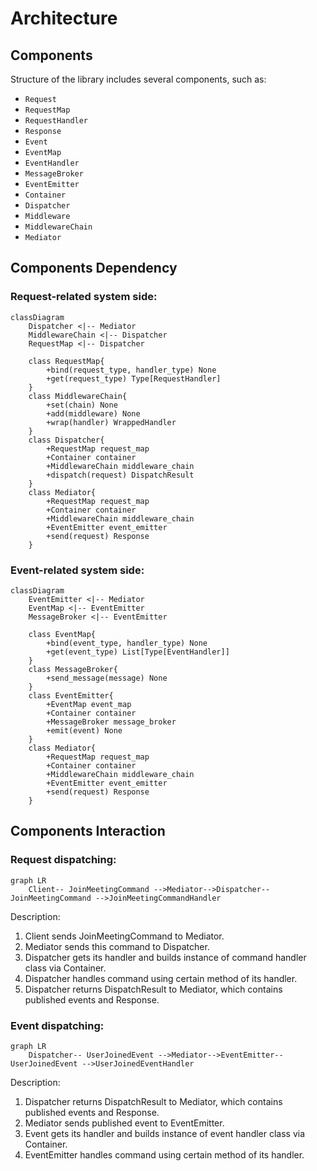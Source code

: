 # Architecture

## Components

Structure of the library includes several components, such as:

- `Request`
- `RequestMap`
- `RequestHandler`
- `Response`
- `Event`
- `EventMap`
- `EventHandler`
- `MessageBroker`
- `EventEmitter`
- `Container`
- `Dispatcher`
- `Middleware`
- `MiddlewareChain`
- `Mediator`

## Components Dependency

### Request-related system side:

```mermaid
classDiagram
    Dispatcher <|-- Mediator
    MiddlewareChain <|-- Dispatcher
    RequestMap <|-- Dispatcher

    class RequestMap{
        +bind(request_type, handler_type) None
        +get(request_type) Type[RequestHandler]
    }
    class MiddlewareChain{
        +set(chain) None
        +add(middleware) None
        +wrap(handler) WrappedHandler
    }
    class Dispatcher{
        +RequestMap request_map
        +Container container
        +MiddlewareChain middleware_chain
        +dispatch(request) DispatchResult
    }
    class Mediator{
        +RequestMap request_map
        +Container container
        +MiddlewareChain middleware_chain
        +EventEmitter event_emitter
        +send(request) Response
    }
```

### Event-related system side:

```mermaid
classDiagram
    EventEmitter <|-- Mediator
    EventMap <|-- EventEmitter
    MessageBroker <|-- EventEmitter

    class EventMap{
        +bind(event_type, handler_type) None
        +get(event_type) List[Type[EventHandler]]
    }
    class MessageBroker{
        +send_message(message) None
    }
    class EventEmitter{
        +EventMap event_map
        +Container container
        +MessageBroker message_broker
        +emit(event) None
    }
    class Mediator{
        +RequestMap request_map
        +Container container
        +MiddlewareChain middleware_chain
        +EventEmitter event_emitter
        +send(request) Response
    }
```

## Components Interaction

### Request dispatching:

```mermaid
graph LR
    Client-- JoinMeetingCommand -->Mediator-->Dispatcher-- JoinMeetingCommand -->JoinMeetingCommandHandler
```

Description:

1. Client sends JoinMeetingCommand to Mediator.
2. Mediator sends this command to Dispatcher.
3. Dispatcher gets its handler and builds instance of command handler class via Container.
4. Dispatcher handles command using certain method of its handler.
5. Dispatcher returns DispatchResult to Mediator, which contains published events and Response.

### Event dispatching:

```mermaid
graph LR
    Dispatcher-- UserJoinedEvent -->Mediator-->EventEmitter-- UserJoinedEvent -->UserJoinedEventHandler
```

Description:

1. Dispatcher returns DispatchResult to Mediator, which contains published events and Response.
2. Mediator sends published event to EventEmitter.
3. Event gets its handler and builds instance of event handler class via Container.
4. EventEmitter handles command using certain method of its handler.
